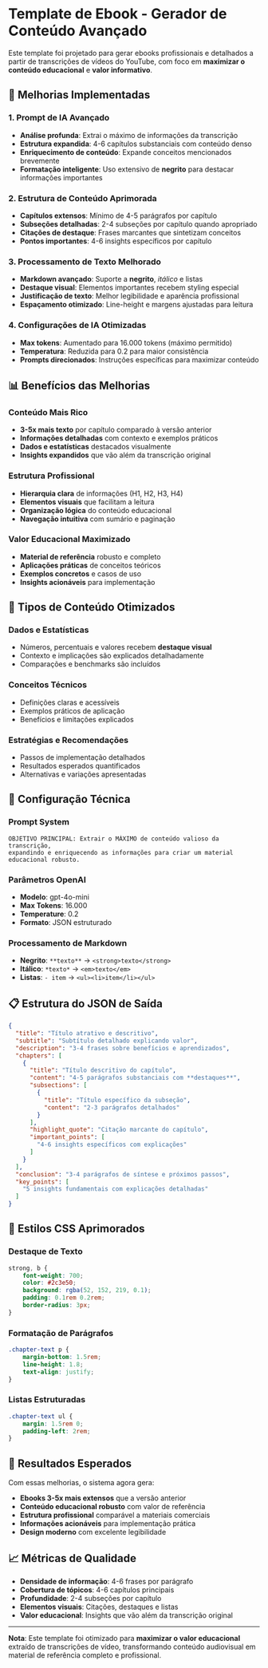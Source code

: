 # Template de Ebook - Gerador de Conteúdo Avançado

Este template foi projetado para gerar ebooks profissionais e detalhados a partir de transcrições de vídeos do YouTube, com foco em **maximizar o conteúdo educacional** e **valor informativo**.

## 🚀 Melhorias Implementadas

### 1. **Prompt de IA Avançado**
- **Análise profunda**: Extrai o máximo de informações da transcrição
- **Estrutura expandida**: 4-6 capítulos substanciais com conteúdo denso
- **Enriquecimento de conteúdo**: Expande conceitos mencionados brevemente
- **Formatação inteligente**: Uso extensivo de **negrito** para destacar informações importantes

### 2. **Estrutura de Conteúdo Aprimorada**
- **Capítulos extensos**: Mínimo de 4-5 parágrafos por capítulo
- **Subseções detalhadas**: 2-4 subseções por capítulo quando apropriado
- **Citações de destaque**: Frases marcantes que sintetizam conceitos
- **Pontos importantes**: 4-6 insights específicos por capítulo

### 3. **Processamento de Texto Melhorado**
- **Markdown avançado**: Suporte a **negrito**, *itálico* e listas
- **Destaque visual**: Elementos importantes recebem styling especial
- **Justificação de texto**: Melhor legibilidade e aparência profissional
- **Espaçamento otimizado**: Line-height e margens ajustadas para leitura

### 4. **Configurações de IA Otimizadas**
- **Max tokens**: Aumentado para 16.000 tokens (máximo permitido)
- **Temperatura**: Reduzida para 0.2 para maior consistência
- **Prompts direcionados**: Instruções específicas para maximizar conteúdo

## 📊 Benefícios das Melhorias

### **Conteúdo Mais Rico**
- **3-5x mais texto** por capítulo comparado à versão anterior
- **Informações detalhadas** com contexto e exemplos práticos
- **Dados e estatísticas** destacados visualmente
- **Insights expandidos** que vão além da transcrição original

### **Estrutura Profissional**
- **Hierarquia clara** de informações (H1, H2, H3, H4)
- **Elementos visuais** que facilitam a leitura
- **Organização lógica** do conteúdo educacional
- **Navegação intuitiva** com sumário e paginação

### **Valor Educacional Maximizado**
- **Material de referência** robusto e completo
- **Aplicações práticas** de conceitos teóricos
- **Exemplos concretos** e casos de uso
- **Insights acionáveis** para implementação

## 🎯 Tipos de Conteúdo Otimizados

### **Dados e Estatísticas**
- Números, percentuais e valores recebem **destaque visual**
- Contexto e implicações são explicados detalhadamente
- Comparações e benchmarks são incluídos

### **Conceitos Técnicos**
- Definições claras e acessíveis
- Exemplos práticos de aplicação
- Benefícios e limitações explicados

### **Estratégias e Recomendações**
- Passos de implementação detalhados
- Resultados esperados quantificados
- Alternativas e variações apresentadas

## 🔧 Configuração Técnica

### **Prompt System**
```
OBJETIVO PRINCIPAL: Extrair o MÁXIMO de conteúdo valioso da transcrição,
expandindo e enriquecendo as informações para criar um material educacional robusto.
```

### **Parâmetros OpenAI**
- **Modelo**: gpt-4o-mini
- **Max Tokens**: 16.000
- **Temperature**: 0.2
- **Formato**: JSON estruturado

### **Processamento de Markdown**
- **Negrito**: `**texto**` → `<strong>texto</strong>`
- **Itálico**: `*texto*` → `<em>texto</em>`
- **Listas**: `- item` → `<ul><li>item</li></ul>`

## 📋 Estrutura do JSON de Saída

```json
{
  "title": "Título atrativo e descritivo",
  "subtitle": "Subtítulo detalhado explicando valor",
  "description": "3-4 frases sobre benefícios e aprendizados",
  "chapters": [
    {
      "title": "Título descritivo do capítulo",
      "content": "4-5 parágrafos substanciais com **destaques**",
      "subsections": [
        {
          "title": "Título específico da subseção",
          "content": "2-3 parágrafos detalhados"
        }
      ],
      "highlight_quote": "Citação marcante do capítulo",
      "important_points": [
        "4-6 insights específicos com explicações"
      ]
    }
  ],
  "conclusion": "3-4 parágrafos de síntese e próximos passos",
  "key_points": [
    "5 insights fundamentais com explicações detalhadas"
  ]
}
```

## 🎨 Estilos CSS Aprimorados

### **Destaque de Texto**
```css
strong, b {
    font-weight: 700;
    color: #2c3e50;
    background: rgba(52, 152, 219, 0.1);
    padding: 0.1rem 0.2rem;
    border-radius: 3px;
}
```

### **Formatação de Parágrafos**
```css
.chapter-text p {
    margin-bottom: 1.5rem;
    line-height: 1.8;
    text-align: justify;
}
```

### **Listas Estruturadas**
```css
.chapter-text ul {
    margin: 1.5rem 0;
    padding-left: 2rem;
}
```

## 🚀 Resultados Esperados

Com essas melhorias, o sistema agora gera:

- **Ebooks 3-5x mais extensos** que a versão anterior
- **Conteúdo educacional robusto** com valor de referência
- **Estrutura profissional** comparável a materiais comerciais
- **Informações acionáveis** para implementação prática
- **Design moderno** com excelente legibilidade

## 📈 Métricas de Qualidade

- **Densidade de informação**: 4-6 frases por parágrafo
- **Cobertura de tópicos**: 4-6 capítulos principais
- **Profundidade**: 2-4 subseções por capítulo
- **Elementos visuais**: Citações, destaques e listas
- **Valor educacional**: Insights que vão além da transcrição original

---

**Nota**: Este template foi otimizado para **maximizar o valor educacional** extraído de transcrições de vídeo, transformando conteúdo audiovisual em material de referência completo e profissional.